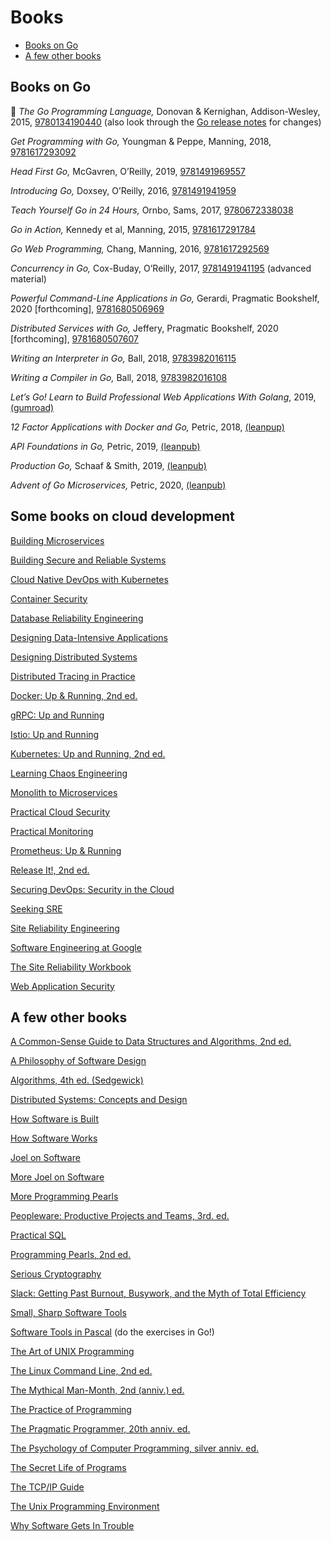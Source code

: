 # Books

- [Books on Go](#books-on-go)
- [A few other books](#a-few-other-books)

## Books on Go

&#x1F34E; <span>*The Go Programming Language,*</span> Donovan & Kernighan, Addison-Wesley, 2015,
[9780134190440](https://www.amazon.com/Programming-Language-Addison-Wesley-Professional-Computing/dp/0134190440) (also look through the [Go release notes](https://golang.org/doc/devel/release.html) for changes)

<span>*Get Programming with Go,*</span> Youngman & Peppe, Manning, 2018, [9781617293092](https://www.amazon.com/Get-Programming-Go-Nathan-Youngman/dp/1617293091)

<span>*Head First Go,*</span> McGavren, O’Reilly, 2019, [9781491969557](https://www.amazon.com/Head-First-Go-Jay-McGavren/dp/1491969555)

<span>*Introducing Go,*</span> Doxsey, O’Reilly, 2016, [9781491941959](https://www.amazon.com/Introducing-Go-Reliable-Scalable-Programs/dp/1491941952)

<span>*Teach Yourself Go in 24 Hours,*</span> Ornbo, Sams, 2017, [9780672338038](https://www.amazon.com/Sams-Teach-Yourself-Hours-Programming/dp/0672338033)

<span>*Go in Action,*</span> Kennedy et al, Manning, 2015, [9781617291784](https://www.amazon.com/Go-Action-William-Kennedy/dp/1617291781)

<span>*Go Web Programming,*</span> Chang, Manning, 2016, [9781617292569](https://www.amazon.com/Web-Programming-Sau-Sheong-Chang/dp/1617292567)

<span>*Concurrency in Go,*</span> Cox-Buday, O’Reilly, 2017, [9781491941195](https://www.amazon.com/Programming-Language-Addison-Wesley-Professional-Computing/dp/0134190440)
(advanced material)

<span>*Powerful Command-Line Applications in Go,*</span> Gerardi, Pragmatic Bookshelf, 2020 [forthcoming], [9781680506969](https://pragprog.com/book/rggo/powerful-command-line-applications-in-go)

<span>*Distributed Services with Go,*</span> Jeffery, Pragmatic Bookshelf, 2020 [forthcoming], [9781680507607](https://pragprog.com/book/tjgo/distributed-services-with-go)

<span>*Writing an Interpreter in Go,*</span> Ball, 2018, [9783982016115](https://www.amazon.com/Writing-Interpreter-Go-Thorsten-Ball/dp/3982016118)

<span>*Writing a Compiler in Go,*</span> Ball, 2018, [9783982016108](https://www.amazon.com/Writing-Compiler-Go-Thorsten-Ball/dp/398201610X)

<span>*Let’s Go! Learn to Build Professional Web Applications With Golang*</span>, 2019, [(gumroad)](https://lets-go.alexedwards.net)

<span>*12 Factor Applications with Docker and Go,*</span> Petric, 2018, [(leanpup)](https://leanpub.com/12fa-docker-golang)

<span>*API Foundations in Go,*</span> Petric, 2019, [(leanpub)](https://leanpub.com/api-foundations)

<span>*Production Go,*</span> Schaaf & Smith, 2019, [(leanpub)](https://leanpub.com/productiongo)

<span>*Advent of Go Microservices,*</span> Petric, 2020, [(leanpub)](https://leanpub.com/go-microservices)

## Some books on cloud development

[Building Microservices](https://www.amazon.com/Building-Microservices-Designing-Fine-Grained-Systems/dp/1491950358)

[Building Secure and Reliable Systems](https://www.amazon.com/Building-Secure-Reliable-Systems-Implementing/dp/1492083127)

[Cloud Native DevOps with Kubernetes](https://www.amazon.com/Cloud-Native-DevOps-Kubernetes-Applications/dp/1492040762)

[Container Security](https://www.amazon.com/Container-Security-Fundamental-Containerized-Applications/dp/1492056707)

[Database Reliability Engineering](https://www.amazon.com/Database-Reliability-Engineering-Designing-Operating/dp/1491925949)

[Designing Data-Intensive Applications](https://www.amazon.com/Designing-Data-Intensive-Applications-Reliable-Maintainable/dp/1449373321)

[Designing Distributed Systems](https://www.amazon.com/Designing-Distributed-Systems-Patterns-Paradigms/dp/1491983647)

[Distributed Tracing in Practice](https://www.amazon.com/Distributed-Tracing-Practice-Instrumenting-Microservices/dp/1492056634)

[Docker: Up & Running, 2nd ed.](https://www.amazon.com/Docker-Shipping-Reliable-Containers-Production/dp/1492036730)

[gRPC: Up and Running](https://www.amazon.com/gRPC-Running-Building-Applications-Kubernetes/dp/1492058335)

[Istio: Up and Running](https://www.amazon.com/Istio-Running-Service-Connect-Control/dp/1492043788)

[Kubernetes: Up and Running, 2nd ed.](https://www.amazon.com/Kubernetes-Running-Dive-Future-Infrastructure/dp/1492046531)

[Learning Chaos Engineering](https://www.amazon.com/Learning-Chaos-Engineering-Discovering-Experimentation/dp/1492051004)

[Monolith to Microservices](https://www.amazon.com/Monolith-Microservices-Evolutionary-Patterns-Transform/dp/1492047848)

[Practical Cloud Security](https://www.amazon.com/Practical-Cloud-Security-Secure-Deployment/dp/1492037516)

[Practical Monitoring](https://www.amazon.com/Practical-Monitoring-Effective-Strategies-World/dp/1491957352)

[Prometheus: Up & Running](https://www.amazon.com/Prometheus-Infrastructure-Application-Performance-Monitoring/dp/1492034142)

[Release It!, 2nd ed.](https://www.amazon.com/Release-Design-Deploy-Production-Ready-Software/dp/1680502395)

[Securing DevOps: Security in the Cloud](https://www.amazon.com/Securing-DevOps-Security-Julien-Vehent/dp/1617294136)

[Seeking SRE](https://www.amazon.com/Seeking-SRE-Conversations-Running-Production/dp/1491978864)

[Site Reliability Engineering](https://www.amazon.com/Site-Reliability-Engineering-Production-Systems/dp/149192912X)

[Software Engineering at Google](https://www.amazon.com/Software-Engineering-Google-Lessons-Programming/dp/1492082791)

[The Site Reliability Workbook](https://www.amazon.com/Site-Reliability-Workbook-Practical-Implement/dp/1492029505)

[Web Application Security](https://www.amazon.com/Web-Application-Security-Exploitation-Countermeasures/dp/1492053112)


## A few other books
[A Common-Sense Guide to Data Structures and Algorithms, 2nd ed.](https://www.amazon.com/Common-Sense-Guide-Structures-Algorithms-Second/dp/1680507222)

[A Philosophy of Software Design](https://www.amazon.com/Philosophy-Software-Design-John-Ousterhout/dp/1732102201)

[Algorithms, 4th ed. (Sedgewick)](https://www.amazon.com/Algorithms-4th-Robert-Sedgewick/dp/032157351X)

[Distributed Systems: Concepts and Design](https://www.amazon.com/Distributed-Systems-Concepts-Design-5th/dp/0132143011)

[How Software is Built](https://www.amazon.com/How-Software-Built-Quality/dp/1497453232)

[How Software Works](https://www.amazon.com/How-Software-Works-Encryption-Technologies/dp/1593276664)

[Joel on Software](https://www.amazon.com/Joel-Software-Occasionally-Developers-Designers/dp/1590593898)

[More Joel on Software](https://www.amazon.com/More-Joel-Software-Occasionally-Developers/dp/1430209879)

[More Programming Pearls](https://www.amazon.com/More-Programming-Pearls-Confessions-Coder/dp/0201118890)

[Peopleware: Productive Projects and Teams, 3rd. ed.](https://www.amazon.com/Peopleware-Productive-Projects-Teams-3rd/dp/0321934113)

[Practical SQL](https://www.amazon.com/Practical-SQL-Beginners-Guide-Storytelling/dp/1593278276)

[Programming Pearls, 2nd ed.](https://www.amazon.com/Programming-Pearls-2nd-Jon-Bentley/dp/0201657880)

[Serious Cryptography](https://www.amazon.com/Serious-Cryptography-Practical-Introduction-Encryption/dp/1593278268)

[Slack: Getting Past Burnout, Busywork, and the Myth of Total Efficiency](https://www.amazon.com/Slack-Getting-Burnout-Busywork-Efficiency/dp/0767907698)

[Small, Sharp Software Tools](https://www.amazon.com/Small-Sharp-Software-Tools-Combinatoric/dp/1680502964)

[Software Tools in Pascal](https://www.amazon.com/Software-Tools-Pascal-Brian-Kernighan/dp/0201103427) (do the exercises in Go!)

[The Art of UNIX Programming](https://www.amazon.com/UNIX-Programming-Addison-Wesley-Professional-Computng/dp/0131429019)

[The Linux Command Line, 2nd ed.](https://www.amazon.com/Linux-Command-Line-2nd-Introduction/dp/1593279523)

[The Mythical Man-Month, 2nd (anniv.) ed.](https://www.amazon.com/Mythical-Man-Month-Software-Engineering-Anniversary/dp/0201835959)

[The Practice of Programming](https://www.amazon.com/Practice-Programming-Addison-Wesley-Professional-Computing/dp/020161586X)

[The Pragmatic Programmer, 20th anniv. ed.](https://www.amazon.com/Pragmatic-Programmer-journey-mastery-Anniversary/dp/0135957052)

[The Psychology of Computer Programming, silver anniv. ed.](https://www.amazon.com/Psychology-Computer-Programming-Silver-Anniversary/dp/0932633420)

[The Secret Life of Programs](https://www.amazon.com/Secret-Life-Programs-Understand-Computers/dp/1593279701)

[The TCP/IP Guide](https://www.amazon.com/TCP-Guide-Comprehensive-Illustrated-Protocols/dp/159327047X)

[The Unix Programming Environment](https://www.amazon.com/Unix-Programming-Environment-Prentice-Hall-Software/dp/013937681X)

[Why Software Gets In Trouble](https://www.amazon.com/Why-Software-Gets-Trouble-Quality/dp/1497511275)

